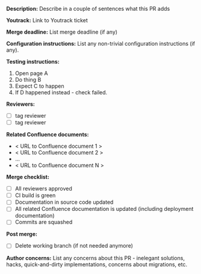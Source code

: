**Description:** Describe in a couple of sentences what this PR adds

**Youtrack:** Link to Youtrack ticket

**Merge deadline:** List merge deadline (if any)

**Configuration instructions:** List any non-trivial configuration
instructions (if any).

**Testing instructions:**

1. Open page A
2. Do thing B
3. Expect C to happen
4. If D happened instead - check failed.

**Reviewers:**
- [ ] tag reviewer
- [ ] tag reviewer

**Related Confluence documents:**
- < URL to Confluence document 1 >
- < URL to Confluence document 2 >
- ...
- < URL to Confluence document N >

**Merge checklist:**
- [ ] All reviewers approved
- [ ] CI build is green
- [ ] Documentation in source code updated
- [ ] All related Confluence documentation is updated (including deployment documentation)
- [ ] Commits are squashed

**Post merge:**
- [ ] Delete working branch (if not needed anymore)

**Author concerns:** List any concerns about this PR - inelegant
solutions, hacks, quick-and-dirty implementations, concerns about
migrations, etc.

